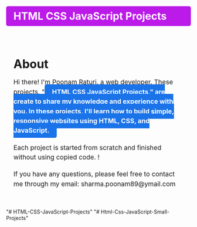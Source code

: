  <h1 style="background-color:rgb(187, 26, 232); color: white; font-weight: bold; padding: 10px 20px; border-radius: 5px; text-decoration: none;">HTML CSS JavaScript Projects</h1>


<div style="max-width: 600px; margin: 0 auto; padding: 20px;">
  <h1 style="font-size: 2rem; font-weight: bold; margin-bottom: 10px;">About</h1>
  <p style="font-size: 1.1rem; line-height: 1.5; margin-bottom: 20px;">Hi there! I'm Poonam Raturi, a web developer. These projects, "<HTML-CSS-JavaScript-projects" style="background-color: #1a73e8; color: white; font-weight: bold; padding: 10px 20px; border-radius: 5px; text-decoration: none;">HTML CSS JavaScript Projects</a>," are create to share my knowledge and experience with you. In these projects, I'll learn how to build simple, responsive websites using HTML, CSS, and JavaScript.</p>
  
  <p style="font-size: 1.1rem; line-height: 1.5; margin-bottom: 20px;">Each project is started from scratch and finished without using copied code. !</p>
  <p style="font-size: 1.1rem; line-height: 1.5; margin-bottom: 20px;">If you have any questions, please feel free to contact me through my email: sharma.poonam89@ymail.com </p>
 
</div>

"# HTML-CSS-JavaScript-Projects" 
"# Html-Css-JavaScript-Small-Projects" 
